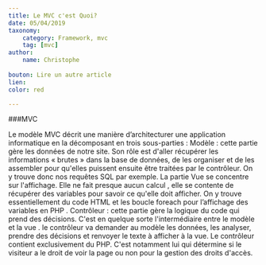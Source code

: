 ```yaml
---
title: Le MVC c'est Quoi?
date: 05/04/2019
taxonomy:
    category: Framework, mvc
    tag: [mvc]
author:
    name: Christophe
    
bouton: Lire un autre article
lien: 
color: red

---
```

###MVC
 
Le modèle MVC décrit une manière d’architecturer une application informatique en la décomposant en trois sous-parties :
Modèle : cette partie gère les données de notre site. Son rôle est d'aller récupérer les informations « brutes » dans la base de données, de les organiser et de les assembler pour qu'elles puissent ensuite être traitées par le contrôleur. On y trouve donc nos  requêtes SQL par exemple.
La partie Vue se concentre sur l'affichage. Elle ne fait presque aucun calcul , elle  se contente de récupérer des variables pour savoir ce qu'elle doit afficher. On y trouve essentiellement du code HTML et les boucle foreach pour l’affichage des variables en PHP .
Contrôleur : cette partie gère la logique du code qui prend des décisions. C'est en quelque sorte l'intermédiaire entre le modèle et la vue . le contrôleur va demander au modèle les données, les analyser, prendre des décisions et renvoyer le texte à afficher à la vue. Le contrôleur contient exclusivement du PHP. C'est notamment lui qui détermine si le visiteur a le droit de voir la page ou non pour la  gestion  des droits d'accès.
 
 
 
 
 
